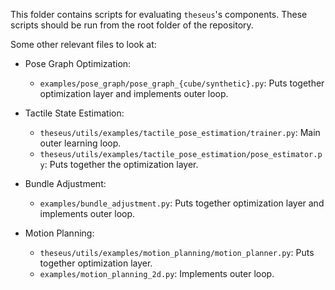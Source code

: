 This folder contains scripts for evaluating `theseus`'s components.
These scripts should be run from the root folder of the repository.

Some other relevant files to look at:

* Pose Graph Optimization:
    - `examples/pose_graph/pose_graph_{cube/synthetic}.py`: Puts together optimization layer and implements outer loop. 

* Tactile State Estimation:
    - `theseus/utils/examples/tactile_pose_estimation/trainer.py`: Main outer learning loop.
    - `theseus/utils/examples/tactile_pose_estimation/pose_estimator.py`: Puts together the optimization layer.

* Bundle Adjustment:
    - `examples/bundle_adjustment.py`: Puts together optimization layer and implements outer loop. 

* Motion Planning:
    - `theseus/utils/examples/motion_planning/motion_planner.py`: Puts together optimization layer.
    - `examples/motion_planning_2d.py`: Implements outer loop.